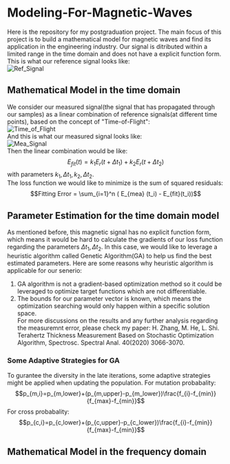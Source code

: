 # Modeling-For-Magnetic-Waves
Here is the repository for my postgraduation project. The main focus of this project is to build a mathematical model for magnetic waves and find its application in the engineering industry. Our signal is ditributed within a limited range in the time domain and does not have a explicit function form. 
This is what our reference signal looks like:<br>
![Ref_Signal](/assets/img/philly-magic-garden.jpg "Magic Gardens")<br>
## Mathematical Model in the time domain
We consider our measured signal(the signal that has propagated through our samples) as a linear combination of reference signals(at different time points), based on the concept of "Time-of-Flight":<br>
![Time_of_Flight](/assets/img/philly-magic-garden.jpg "Magic Gardens")<br>
And this is what our measured signal looks like:<br>
![Mea_Signal](/assets/img/philly-magic-garden.jpg "Magic Gardens")<br>
Then the linear combination would be like:
$$E_{fit} (t)=k_1 E_r(t+\Delta t_1) + k_2 E_r(t+\Delta t_2)$$
with parameters $k_1, \Delta t_1, k_2, \Delta t_2$. <br>
The loss function we would like to minimize is the sum of squared residuals:
$$Fitting Error = \sum_{i=1}^n ( E_{mea} (t_i) - E_{fit}(t_i))$$
## Parameter Estimation for the time domain model
As mentioned before, this magnetic signal has no explicit function form, which means it would be hard to calculate the gradients of our loss function regarding the parameters $\Delta t_1, \Delta t_2$. In this case, we would like to leverage a heuristic algorithm called Genetic Algorithm(GA) to help us find the best estimated parameters. Here are some reasons why heuristic algorithm is applicable for our senerio:<br>
1) GA algorithm is not a gradient-based optimization method so it could be leveraged to optimize target functions which are not differentiable.<br>
2) The bounds for our parameter vector is known, which means the optimization searching would only happen within a specific solution space.<br>
For more discussions on the results and any further analysis regarding the measuremnt error, please check my paper:
H. Zhang, M. He, L. Shi. Terahertz Thickness Measurement Based on Stochastic Optimization Algorithm, Spectrosc. Spectral Anal. 40(2020) 3066-3070.
### Some Adaptive Strategies for GA
To gurantee the diversity in the late iterations, some adaptive strategies might be applied when updating the population.
For mutation probabality:
$$p_{m,i}=p_{m,lower}+(p_{m,upper}-p_{m_lower})\frac{f_{i}-f_{min}}{f_{max}-f_{min}}$$
For cross probabality:
$$p_{c,i}=p_{c,lower}+(p_{c,upper}-p_{c_lower})\frac{f_{i}-f_{min}}{f_{max}-f_{min}}$$
## Mathematical Model in the frequency domain

